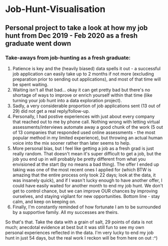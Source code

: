 # Job-Hunt-Visualisation
## Personal project to take a look at how my job hunt from Dec 2019 - Feb 2020 as a fresh graduate went down

### Take-aways from job-hunting as a fresh graduate:
1. Patience is key and the (heavily biased) data spells it out - a successful job application can easily take up to 2 months if not more (excluding preparation prior to sending out applications), and most of that time will be spent waiting.
2. Waiting isn't all that bad... okay it can get pretty bad but there's no shortage of ways to improve or enrich yourself within that time (like turning your job hunt into a data exploration project).
3. Sadly, a very considerable proportion of job applications sent (13 out of 29) did not get a real reply/follow-up.
4. Personally, I had postive experiences with just about every company that reached out to me by phone call. Nothing wrong with letting virtual assessments/interviews automate away a good chunk of the work (5 out of 13 companies that responded used online assessments - the most popular method in my limited experience), but throwing an actual human voice into the mix sooner rather than later seems to help.
5. More personal bias, but I feel like getting a job as a fresh grad is just really random. That doesn't mean it's super difficult to get a job, but the job you end up in will probably be pretty different from what you envisioned at the start (by no means a bad thing). The offer I ended up taking was one of the most recent ones I applied for (which BTW is amazing that the entire process only took 22 days; look at the data, it was insanely quick), and if I wasn't lucky enough to have another offer, I could have easily waited for another month to end my job hunt. We don't get to control chance, but we can improve OUR chances by improving ourselves, and staying vigilant for new opportunities. Bottom line - stay calm, and keep on keeping on.
6. Finally, I'm constantly reminded of how fortunate I am to be surrounded by a supportive family. All my successes are theirs.

So that's that. Take the data with a grain of salt, 29 points of data is not much; anecdotal evidence at best but it was still fun to see my own personal experiences reflected in the data. I'm very lucky to end my job hunt in just 54 days, but the real work I reckon will be from here on out :^)
